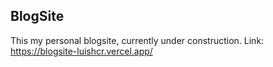 ## BlogSite
This my personal blogsite, currently under construction.
Link: https://blogsite-luishcr.vercel.app/
